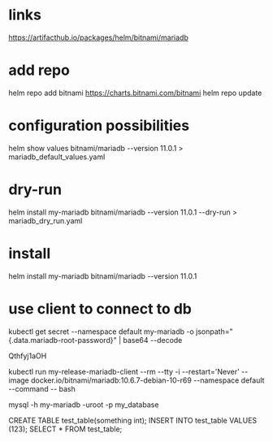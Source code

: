 # links
https://artifacthub.io/packages/helm/bitnami/mariadb

# add repo
helm repo add bitnami https://charts.bitnami.com/bitnami
helm repo update

# configuration possibilities
helm show values bitnami/mariadb --version 11.0.1 > mariadb_default_values.yaml

# dry-run
helm install my-mariadb bitnami/mariadb --version 11.0.1 --dry-run > mariadb_dry_run.yaml

# install
helm install my-mariadb bitnami/mariadb --version 11.0.1

# use client to connect to db
kubectl get secret --namespace default my-mariadb -o jsonpath="{.data.mariadb-root-password}" | base64 --decode

Qthfyj1aOH

kubectl run my-release-mariadb-client --rm --tty -i --restart='Never' --image  docker.io/bitnami/mariadb:10.6.7-debian-10-r69 --namespace default --command -- bash

mysql -h my-mariadb -uroot -p my_database

CREATE TABLE test_table(something int);
INSERT INTO test_table VALUES (123);
SELECT * FROM test_table;



